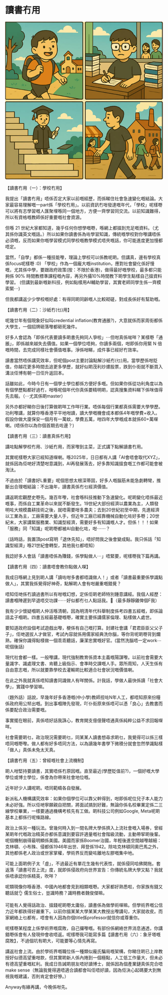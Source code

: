 # 讀書冇用

![image](./images/education.jpg)

【讀書冇用（一）：學校冇用】

我提出「讀書冇用」唔係否定大家以前嘅經歷，而係睇住社會急速變化嘅結論。大家最容易理解嘅一part係「學校冇用」。以前資訊冇咁發達嘅年代，「學校」呢樣嘢可以將有志學習嘅人匯聚埋喺同一個地方，方便一齊學習同交流。以前知識難得，所以有資格嘅教師係好重要嘅社會資源。

但喺 21 世紀大家都知道，幾乎任何你想學嘅嘢，喺網上都搵到充足嘅資料。（尤其係你識英文嘅話。）所以如果你讀書係為咗學習知識，傳統嘅學校對你嚟講唔係必須嘅，反而如果你嘅學習模式同學校嘅教學模式唔夾嘅話，你可能進度更加慢都唔定。

當然，「自學」都係一種技能嚟，理論上學校可以係教呢啲。但講真，邊有學校真係focus呢樣嘢 :0) 「學校」作為一個龐大嘅institution，應對社會變化係好慢嘅，尤其係中學，要跟政府政策(按：不限於香港)，做得最好嘅學校，最多都只能夠係 90% 時間教標準課程嘅內容，再另外攝10%時間教下啲學生點樣自己搵資料學習。 (但講到最新嘅新科技，例如點樣用AI輔助學習，其實老師同學生係一齊模索緊⋯)

但我都講返少少學校嘅好處：有得同啲同齡嘅人比較砌磋，對成長係好有幫助嘅。

【讀書冇用（二）：沙紙冇(乜)用】

呢幾廿年有個現象好似叫credential inflation(教育通脹?)，大意就係而家周街都係大學生，一個招牌砸落嚟都砸死幾件。

好多人會認為「即係代表要讀多啲書先夠同人爭啦」⋯但咁真係啱咩？某樣嘢「通脹」，即係越來越失去價值。如果一個學位唔夠，你讀多兩個，咁即係你用緊 N 倍嘅時間，去完成同樣社會價值嘅事。淨係咁睇，成件事已經好冇效率。


讀書當然唔係講究效率，但呢個post主要討論點解沙紙冇(乜)用。當學歷係咁貶值，你越花更多時間去追更多學歷，就好似啲茂利炒燶股票，跌到仆街就不斷買入溝淡佢博有朝一日佢升返回本。

話雖如此，今時今日有一個學士學位都係方便好多嘅。但如果你係從功利角度以為有個學歷點都好過冇，咁喺呢個年代你真係要精明啲，認真搜集資料睇下係咪值得先去報。（⋯尤其係啲master）

另外亦都好睇你日後打算做啲咩工作咩行業。唔係每個行業都真係需要大學學歷。功利嚟講，就算你喺香港平平地咁讀，讀大學嘅機會成本都係4年嘅學費+收入。假設你做大廈保安一個月有一萬蚊，學費五萬，咁四年大學嘅成本就係60+萬㗎喇。(唔係你以為你個首期去咗邊？)

【讀書冇用（三）：讀書真係冇用】

講咗點解學校冇用、沙紙冇用，而家嚟到主菜，正式講下點解讀書冇用。

其實呢樣嘢大家已經知道㗎喇。喺2025年，日日都有人講「AI會唔會取代XYZ」，就係因為佢哋好清楚咁意識到，AI再發展落去，好多靠知識搵食嘅工作都可能會被淘汰。

不過由於「讀書好L重要」呢個思想太根深蒂固，好多人嘅腦筋未能急劇轉彎，推斷出合理嘅結論：不出幾年，讀書真係冇乜經濟價值。

講返啲宏觀歷史嘢先。幾百年嚟，社會喺科技推動下急速變化。呢啲變化唔係最近嘅事，而係自工業革命以來就不斷發生。19世紀大部份經濟以農業為主，人類發明咗大規模農耕技術之後，就唔需要咁多農夫；去到20世紀初至中期，先進經濟以工業為主，工廠需要大量人手，但近年工廠已經靠機械自動化咗好多嘢；20世紀末，大家講緊服務業、知識型經濟，需要好多有知識嘅人才。但係！！！如果「服務」同「知識」呢啲嘢都被AI自動化咗，咁⋯⋯？

（話時話，我置頂post寫明「退休先知」，唔好問我之後會變成點。我只係話「知識型經濟」喺21世紀會轉型，其他我乜都唔知）

我諗好多人會話「讀書唔係為賺錢，係學點做人⋯」唔緊要，呢樣嘢我下篇再講。

【讀書冇用（四）：讀書唔會教你點做人㗎】

我成日喺網上見到啲人講「讀咗咁多書都唔識做人！」或者「讀書最重要係學識點做人」，其實我係覺得好神奇，點解啲人會有咁嚴重嘅錯覺？

唔知佢哋係冇讀過書所以有咁嘅幻想，定係佢啲老師特別鍾意講經。我個人經歷：讀書嗰陣遲到早退唔交功課⋯⋯好似都冇乜人點話我。🤪（最多靜靜雞俾個F我）

我有少少懷疑嗰啲人仲活喺清朝，因為明清年代科舉制度係考四書五經嘅，即係論語孟子嗰啲。四書五經最基礎嘅嘢，確實主要係講儒家倫理、點樣做人處世。

要知道政府設個考試遊戲出嚟，梗係有自己嘅打算。封建社會講「君君臣臣父父子子」，佢哋選拔人才做官，考試內容就係用儒家經典洗你腦，等你背呢啲嘢背到爛熟，確保你識得點樣做一個乖乖聽話，廉潔忠實嘅好官。(當然洗腦唔一定work⋯呢個後話)

現代社會都一樣。一般嚟講，現代強制教育係資本主義嘅陽謀嚟。以前社會需要大量識字、識處理文書、肯聽上級指示、會準時交課嘅人手。眾所周知，人天生係有自由意志嘅，所以就要靠學校去灌輸啲比較適合社會狀況嘅價值喇。

在此之外我就真係唔知讀書同識做人有咩關係。計我話，學做人最快係讀「社會大學」，實踐中學習嘛。

（題外話）話說，早幾年好多香港嘅(中小學)教師𢭃咗N年人工，都唔知原來份糧係政府用公帑出嘅。到出事嗰陣先發現，吖仆街原來係唔可以憑「良心」去教書而係要配合政治需要嘅。

事實擺在眼前，真係唔好話我誅心，教育開支億億聲唔通真係純粹公益不求回報㗎咩。

社會需要啲乜，政治現況需要啲乜，同某某人讀書想尋求啲乜，我覺得可以係三樣唔同嘅嘢嚟。做人都有好多唔同方法，以為讀幾年書學下微積分就會忽然學識點樣「做人」真係未免太天真。

【讀書冇用（五）：曾經嘅社會上流機制】

啲人咁堅持要讀書，其實唔係冇原因嘅。直至最近(學歷貶值前?)，一個好嘅大學學位或博士學位，係會為你帶來社會地位嘅。

近年好少人講呢啲。唔同範疇各自發展。

新派私人機構講究效率：如果你個學位可以靠父幹得到，咁即係呢位兒子本人能力未必好強。所以佢哋寧願親自把關，將面試搞到好難，無論你係名校畢業定係二三線學校畢業，一樣要通過機構考核先有工做。啲科技公司例如Google, Meta呢啲基本上都係行呢條路線。

政治上係另一種玩法。曾幾何時入到一間名牌大學係擠入上流社會嘅入場券，曾經某啲年代嘅政治精英亦都係意識到要容許適量嘅社會階級流動，主動帶挈啲後輩。呢個機制崩得最明顯係美國。美國而家係Boomer治國，年輕後進空間越嚟越細：克林頓、小布殊、侵都係1946年出世、拜登係1942。除咗克林頓同奧巴馬之外，其他都係老人政治或世家掌權，學術界反而變咗離地左膠嘅集中地。

可能上面啲例子太「虛」，不過最近有單花生幾有代表性，就係侵同哈佛開拖。套返落「讀書可否上流」度，就即係侵政府向世界宣告：你傳統名牌大學又點？我就係唔承認你係精英，吹咩？

呢類現像你喺香港、中國內地都會見到相類嘅嘢。大家都好熟悉啦，你家族有錢又聽話就👌 儒生俗士，豈識時務？識時務者魏俊傑嘛。

可能有人覺得話政治、搵錢呢啲嘢太庸俗，讀書係為做學術㗎嘛。但學術界嘅公信力近年都跌得好嚴重下。以前你搵某某大學某某大教授出嚟講句，大家就收皮。而家網絡上乜都有，唔會有人因為你個title係professor就信你或尊重你。

呢樣嘢某程度上係學術界嘅腐敗，自己攞嚟嘅。有部份係網絡世界消息通透，你講錯嘢係會有人發現仲會收唔返。呢樣嘢我可能寫多篇【讀書冇用（六）：象牙塔嘅腐敗】，不過個坑有啲大，可能要等心情先再寫。

講返社會上流。由於學術界嘅職位係一種類似龐氏騙局嘅架構，你睇住啲已上岸教授好似德高望重咁款，但其實啲新人係內捲到一個極點，人工低工作量大，但未必有德高望重嘅紅利。我成日告誡啲朋友唔好讀博士，就係因為個產業鏈真係完合唔make sense（無論我覺得適唔適合讀都會叫佢唔好讀，因為佢決心起碼要大到無視我嘅建議，否則肯定會好慘。）

Anyway有緣再講，今晚係咁先。
